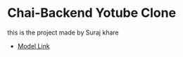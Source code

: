 # Chai-Backend Yotube Clone

this is the project made by Suraj khare

- [Model Link](https://app.eraser.io/workspace/YtPqZ1VogxGy1jzIDkzj)